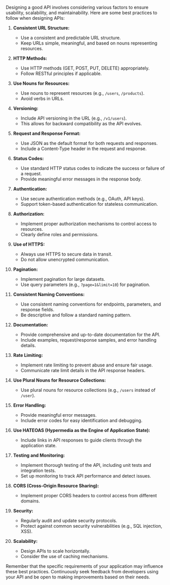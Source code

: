 Designing a good API involves considering various factors to ensure usability, scalability, and maintainability. Here are some best practices to follow when designing APIs:

1. **Consistent URL Structure:**
   - Use a consistent and predictable URL structure.
   - Keep URLs simple, meaningful, and based on nouns representing resources.

2. **HTTP Methods:**
   - Use HTTP methods (GET, POST, PUT, DELETE) appropriately.
   - Follow RESTful principles if applicable.

3. **Use Nouns for Resources:**
   - Use nouns to represent resources (e.g., `/users`, `/products`).
   - Avoid verbs in URLs.

4. **Versioning:**
   - Include API versioning in the URL (e.g., `/v1/users`).
   - This allows for backward compatibility as the API evolves.

5. **Request and Response Format:**
   - Use JSON as the default format for both requests and responses.
   - Include a Content-Type header in the request and response.

6. **Status Codes:**
   - Use standard HTTP status codes to indicate the success or failure of a request.
   - Provide meaningful error messages in the response body.

7. **Authentication:**
   - Use secure authentication methods (e.g., OAuth, API keys).
   - Support token-based authentication for stateless communication.

8. **Authorization:**
   - Implement proper authorization mechanisms to control access to resources.
   - Clearly define roles and permissions.

9. **Use of HTTPS:**
   - Always use HTTPS to secure data in transit.
   - Do not allow unencrypted communication.

10. **Pagination:**
    - Implement pagination for large datasets.
    - Use query parameters (e.g., `?page=1&limit=10`) for pagination.

11. **Consistent Naming Conventions:**
    - Use consistent naming conventions for endpoints, parameters, and response fields.
    - Be descriptive and follow a standard naming pattern.

12. **Documentation:**
    - Provide comprehensive and up-to-date documentation for the API.
    - Include examples, request/response samples, and error handling details.

13. **Rate Limiting:**
    - Implement rate limiting to prevent abuse and ensure fair usage.
    - Communicate rate limit details in the API response headers.

14. **Use Plural Nouns for Resource Collections:**
    - Use plural nouns for resource collections (e.g., `/users` instead of `/user`).

15. **Error Handling:**
    - Provide meaningful error messages.
    - Include error codes for easy identification and debugging.

16. **Use HATEOAS (Hypermedia as the Engine of Application State):**
    - Include links in API responses to guide clients through the application state.

17. **Testing and Monitoring:**
    - Implement thorough testing of the API, including unit tests and integration tests.
    - Set up monitoring to track API performance and detect issues.

18. **CORS (Cross-Origin Resource Sharing):**
    - Implement proper CORS headers to control access from different domains.

19. **Security:**
    - Regularly audit and update security protocols.
    - Protect against common security vulnerabilities (e.g., SQL injection, XSS).

20. **Scalability:**
    - Design APIs to scale horizontally.
    - Consider the use of caching mechanisms.

Remember that the specific requirements of your application may influence these best practices. Continuously seek feedback from developers using your API and be open to making improvements based on their needs.
